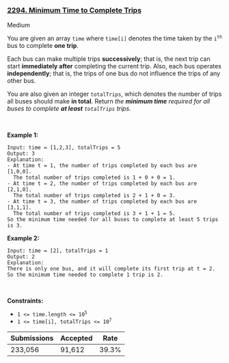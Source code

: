 ### [2294. Minimum Time to Complete Trips](https://leetcode.com/problems/minimum-time-to-complete-trips/)

Medium

You are given an array `` time `` where `` time[i] `` denotes the time taken by the <code>i<sup>th</sup></code> bus to complete __one trip__.

Each bus can make multiple trips __successively__; that is, the next trip can start __immediately after__ completing the current trip. Also, each bus operates __independently__; that is, the trips of one bus do not influence the trips of any other bus.

You are also given an integer `` totalTrips ``, which denotes the number of trips all buses should make __in total__. Return _the __minimum time__ required for all buses to complete __at least__ _`` totalTrips ``_ trips_.

 

<strong class="example">Example 1:</strong>

```
Input: time = [1,2,3], totalTrips = 5
Output: 3
Explanation:
- At time t = 1, the number of trips completed by each bus are [1,0,0]. 
  The total number of trips completed is 1 + 0 + 0 = 1.
- At time t = 2, the number of trips completed by each bus are [2,1,0]. 
  The total number of trips completed is 2 + 1 + 0 = 3.
- At time t = 3, the number of trips completed by each bus are [3,1,1]. 
  The total number of trips completed is 3 + 1 + 1 = 5.
So the minimum time needed for all buses to complete at least 5 trips is 3.
```

<strong class="example">Example 2:</strong>

```
Input: time = [2], totalTrips = 1
Output: 2
Explanation:
There is only one bus, and it will complete its first trip at t = 2.
So the minimum time needed to complete 1 trip is 2.
```

 

__Constraints:__

*   <code>1 <= time.length <= 10<sup>5</sup></code>
*   <code>1 <= time[i], totalTrips <= 10<sup>7</sup></code>

| Submissions    | Accepted     | Rate   |
| -------------- | ------------ | ------ |
| 233,056 | 91,612 | 39.3% |